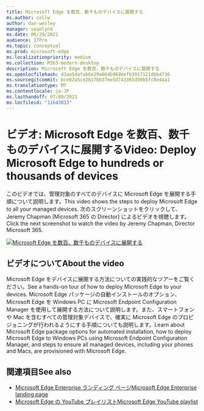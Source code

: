```yaml
---
title: Microsoft Edge を数百、数千ものデバイスに展開する
ms.author: collw
author: dan-wesley
manager: seanlynd
ms.date: 06/29/2021
audience: ITPro
ms.topic: conceptual
ms.prod: microsoft-edge
ms.localizationpriority: medium
ms.collection: M365-modern-desktop
description: Microsoft Edge を数百、数千ものデバイスに展開する
ms.openlocfilehash: 43aa5dafab6e29a064b969eefb3917121d6b4736
ms.sourcegitcommit: bce02a5ce2617bb37ee5d743365d50b5fc8e4aa1
ms.translationtype: MT
ms.contentlocale: ja-JP
ms.lasthandoff: 07/09/2021
ms.locfileid: "11643033"
---
```

# <a name="video-deploy-microsoft-edge-to-hundreds-or-thousands-of-devices"></a><span data-ttu-id="09a50-103">ビデオ: Microsoft Edge を数百、数千ものデバイスに展開する</span><span class="sxs-lookup"><span data-stu-id="09a50-103">Video: Deploy Microsoft Edge to hundreds or thousands of devices</span></span>

<span data-ttu-id="09a50-104">このビデオでは、管理対象のすべてのデバイスに Microsoft Edge を展開する手順について説明します。</span><span class="sxs-lookup"><span data-stu-id="09a50-104">This video shows the steps to deploy Microsoft Edge to all your managed devices.</span></span> <span data-ttu-id="09a50-105">次のスクリーンショットをクリックして、Jeremy Chapman (Microsoft 365 の Director) によるビデオを視聴します。</span><span class="sxs-lookup"><span data-stu-id="09a50-105">Click the next screenshot to watch the video by Jeremy Chapman, Director Microsoft 365.</span></span>

[![Microsoft Edge を数百、数千ものデバイスに展開する](media/microsoft-edge-video-deploy/0.png)](http://www.youtube.com/watch?v=o90UsN6g6NE "Deploy Microsoft Edge to hundreds or thousands of devices")

## <a name="about-the-video"></a><span data-ttu-id="09a50-107">ビデオについて</span><span class="sxs-lookup"><span data-stu-id="09a50-107">About the video</span></span>

<span data-ttu-id="09a50-108">Microsoft Edge をデバイスに展開する方法についての実践的なツアーをご覧ください。</span><span class="sxs-lookup"><span data-stu-id="09a50-108">See a hands-on tour of how to deploy Microsoft Edge to your devices.</span></span> <span data-ttu-id="09a50-109">Microsoft Edge パッケージの自動インストールのオプション、Microsoft Edge を Windows PC に Microsoft Endpoint Configuration Manager を使用して展開する方法について説明します。また、スマートフォンや Mac を含むすべての管理対象デバイスで、確実に Microsoft Edge のプロビジョニングが行われるようにする手順についても説明します。</span><span class="sxs-lookup"><span data-stu-id="09a50-109">Learn about Microsoft Edge package options for automated installation, how to deploy Microsoft Edge to Windows PCs using Microsoft Endpoint Configuration Manager, and steps to ensure all managed devices, including your phones and Macs, are provisioned with Microsoft Edge.</span></span>

## <a name="see-also"></a><span data-ttu-id="09a50-110">関連項目</span><span class="sxs-lookup"><span data-stu-id="09a50-110">See also</span></span>

- [<span data-ttu-id="09a50-111">Microsoft Edge Enterprise ランディング ページ</span><span class="sxs-lookup"><span data-stu-id="09a50-111">Microsoft Edge Enterprise landing page</span></span>](https://aka.ms/EdgeEnterprise)
- [<span data-ttu-id="09a50-112">Microsoft Edge の YouTube プレイリスト</span><span class="sxs-lookup"><span data-stu-id="09a50-112">Microsoft Edge YouTube playlist</span></span>](https://www.youtube.com/playlist?list=PLXtHYVsvn_b-uXh1tMeYpT-0iD8tD3tFy)
